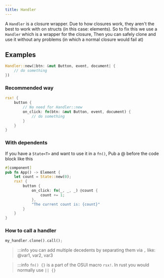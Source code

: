 ```yaml
---
title: Handler
---
```


A `Handler` is a closure wrapper. Due to how closures work, they aren't the best to work with on structs (in this case: elements). So to fix this we use a `Handler` which is a wrapper for the closure, Then you can safely clone and use it without any problems (in which a normal closure would fail at)

## Examples
```rust
Handler::new(|btn: &mut Button, event, document| {
    // do something
})
```
### Recommended way
```rust
rsx! {
    button {
        // No need for Handler::new
        on_click: fn(btn: &mut Button, event, document) {
            // do something
        }
    }
}
```
### With dependents
If you have a `State<T>` and want to use it in a `fn()`, Pub a @ before the code block like this
```rust
#[component]
pub fn App() -> Element {
    let count = State::new(0);
    rsx! {
        button {
            on_click: fn(_, _, _) @count {
                count += 1;
            },
            "The current count is: {count}"
        }
    }
}
```

### How to call a handler
```rust
my_handler.clone().call();
```

> :::info you can add multiple decedents by separating them via `,` like: @var1, var2, var3

> :::info `fn() {}` is a part of the OSUI macro `rsx!`. In rust you would normally use `|| {}`